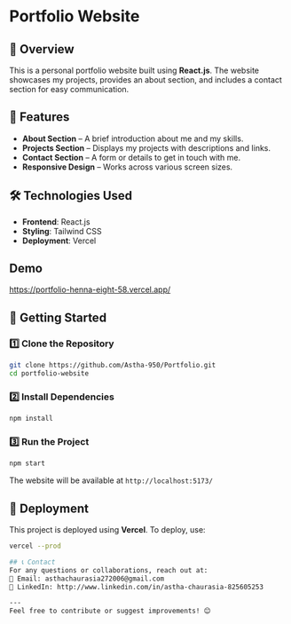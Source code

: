 # Portfolio Website

## 📌 Overview
This is a personal portfolio website built using **React.js**. The website showcases my projects, provides an about section, and includes a contact section for easy communication.

## 🚀 Features
- **About Section** – A brief introduction about me and my skills.
- **Projects Section** – Displays my projects with descriptions and links.
- **Contact Section** – A form or details to get in touch with me.
- **Responsive Design** – Works across various screen sizes.

## 🛠️ Technologies Used
- **Frontend**: React.js
- **Styling**:  Tailwind CSS 
- **Deployment**:  Vercel


## Demo 
https://portfolio-henna-eight-58.vercel.app/

## 🚀 Getting Started
### 1️⃣ Clone the Repository
```sh
git clone https://github.com/Astha-950/Portfolio.git
cd portfolio-website
```
### 2️⃣ Install Dependencies
```sh
npm install
```
### 3️⃣ Run the Project
```sh
npm start
```
The website will be available at `http://localhost:5173/`

## 📌 Deployment
This project is deployed using **Vercel**. To deploy, use:
```sh
vercel --prod

## 📞 Contact
For any questions or collaborations, reach out at:
📧 Email: asthachaurasia272006@gmail.com  
🔗 LinkedIn: http://www.linkedin.com/in/astha-chaurasia-825605253

---
Feel free to contribute or suggest improvements! 😊

